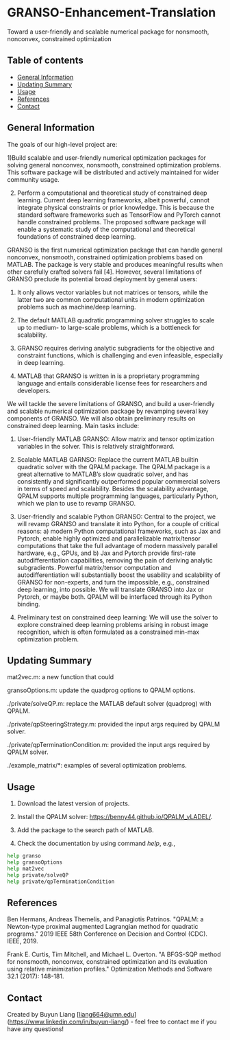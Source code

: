 # GRANSO-Enhancement-Translation

Toward a user-friendly and scalable numerical package for nonsmooth, nonconvex, constrained optimization

## Table of contents
* [General Information](#general-information)
* [Updating Summary](#updating-summary)
* [Usage](#usage)
* [References](#references)
* [Contact](#contact)

## General Information

The goals of our high-level project are: 

1)Build scalable and user-friendly numerical optimization packages for solving general nonconvex, nonsmooth, constrained optimization problems. This software package will be distributed and actively maintained for wider community usage. 

2) Perform a computational and theoretical study of constrained deep learning. Current deep learning frameworks, albeit powerful, cannot integrate physical constraints or prior knowledge. This is because the standard software frameworks such as TensorFlow and PyTorch cannot handle constrained problems. The proposed software package will enable a systematic study of the computational and theoretical foundations of constrained deep learning. 

GRANSO is the first numerical optimization package that can handle general nonconvex, nonsmooth, constrained optimization problems based on MATLAB. The package is very stable and produces meaningful results when other carefully crafted solvers fail [4]. However, several limitations of GRANSO preclude its potential broad deployment by general users: 

1) It only allows vector variables but not matrices or tensors, while the latter two are common computational units in modern optimization problems such as machine/deep learning.   

2) The default MATLAB quadratic programming solver struggles to scale up to medium- to large-scale problems, which is a bottleneck for scalability. 

3) GRANSO requires deriving analytic subgradients for the objective and constraint functions, which is challenging and even infeasible, especially in deep learning.  

4) MATLAB that GRANSO is written in is a proprietary programming language and entails considerable license fees for researchers and developers. 

We will tackle the severe limitations of GRANSO, and build a user-friendly and scalable numerical optimization package by revamping several key components of GRANSO. We will also obtain preliminary results on constrained deep learning. Main tasks include: 

1) User-friendly MATLAB GRANSO: Allow matrix and tensor optimization variables in the solver. This is relatively straightforward.  

2) Scalable MATLAB GARNSO: Replace the current MATLAB builtin quadratic solver with the QPALM package. The QPALM package is a great alternative to MATLAB’s slow quadratic solver,  and has consistently and significantly outperformed popular commercial solvers in terms of speed and scalability. Besides the scalability advantage, QPALM supports multiple programming languages, particularly Python, which we plan to use to revamp GRANSO. 

3) User-friendly and scalable Python GRANSO: Central to the project, we will revamp GRANSO and translate it into Python, for a couple of critical reasons: a) modern Python computational frameworks, such as Jax and Pytorch, enable highly optimized and parallelizable matrix/tensor computations that take the full advantage of modern massively parallel hardware, e.g., GPUs, and b) Jax and Pytorch provide first-rate autodifferentiation capabilities, removing the pain of deriving analytic subgradients. Powerful matrix/tensor computation and autodifferentiation will substantially boost the usability and scalability of GRANSO for non-experts, and turn the impossible, e.g., constrained deep learning, into possible. We will translate GRANSO into Jax or Pytorch, or maybe both. QPALM will be interfaced through its Python binding. 

4) Preliminary test on constrained deep learning: We will use the solver to explore constrained deep learning problems arising in robust image recognition, which is often formulated as a constrained min-max optimization problem.

## Updating Summary

mat2vec.m: a new function that could 

gransoOptions.m: update the quadprog options to QPALM options.

./private/solveQP.m: replace the MATLAB default solver (quadprog) with QPALM.

./private/qpSteeringStrategy.m: provided the input args required by QPALM solver.

./private/qpTerminationCondition.m: provided the input args required by QPALM solver.

./example_matrix/*: examples of several optimization problems.

## Usage

1. Download the latest version of projects.

2. Install the QPALM solver: https://benny44.github.io/QPALM_vLADEL/.

3. Add the package to the search path of MATLAB.

4. Check the documentation by using command *help*, e.g., 
```bash
help granso
help gransoOptions
help mat2vec
help private/solveQP
help private/qpTerminationCondition
```

## References
Ben Hermans, Andreas Themelis, and Panagiotis Patrinos. "QPALM: a Newton-type proximal augmented Lagrangian method for quadratic programs." 2019 IEEE 58th Conference on Decision and Control (CDC). IEEE, 2019.

Frank E. Curtis, Tim Mitchell, and Michael L. Overton. "A BFGS-SQP method for nonsmooth, nonconvex, constrained optimization and its evaluation using relative minimization profiles." Optimization Methods and Software 32.1 (2017): 148-181.

## Contact
Created by Buyun Liang [liang664@umn.edu] (https://www.linkedin.com/in/buyun-liang/) - feel free to contact me if you have any questions!
